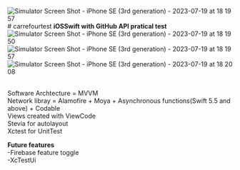 ![Simulator Screen Shot - iPhone SE (3rd generation) - 2023-07-19 at 18 19 57](https://github.com/paulohmac/carrefourtest/assets/52679852/ebb1bed7-45c8-46bb-bd6e-cc60838557a9)# carrefourtest
**iOSSwift with GitHub API pratical test**
\
![Simulator Screen Shot - iPhone SE (3rd generation) - 2023-07-19 at 18 19 50](https://github.com/paulohmac/carrefourtest/assets/52679852/0248d362-a4e1-42a4-a263-b977e33a26cf)
![Simulator Screen Shot - iPhone SE (3rd generation) - 2023-07-19 at 18 19 57](https://github.com/paulohmac/carrefourtest/assets/52679852/9ade91ce-b8d6-4546-92b0-98e466125fd6)
![Simulator Screen Shot - iPhone SE (3rd generation) - 2023-07-19 at 18 20 08](https://github.com/paulohmac/carrefourtest/assets/52679852/86579fcc-adaf-4c23-91fe-c12ddc932dbf)


\
Software Archtecture = MVVM\
Network libray = Alamofire + Moya + Asynchronous functions(Swift 5.5 and above) + Codable\
Views created with ViewCode\
Stevia for autolayout\
Xctest for UnitTest

**Future features**\
-Firebase feature toggle\
-XcTestUi

